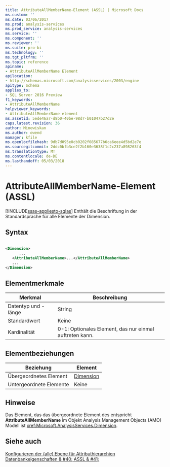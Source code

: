 ```yaml
---
title: AttributeAllMemberName-Element (ASSL) | Microsoft Docs
ms.custom: ''
ms.date: 03/06/2017
ms.prod: analysis-services
ms.prod_service: analysis-services
ms.service: ''
ms.component: ''
ms.reviewer: ''
ms.suite: pro-bi
ms.technology: ''
ms.tgt_pltfrm: ''
ms.topic: reference
apiname:
- AttributeAllMemberName Element
apilocation:
- http://schemas.microsoft.com/analysisservices/2003/engine
apitype: Schema
applies_to:
- SQL Server 2016 Preview
f1_keywords:
- AttributeAllMemberName
helpviewer_keywords:
- AttributeAllMemberName element
ms.assetid: 5ede46a7-d8b0-40be-98d7-b01047b27d2e
caps.latest.revision: 36
author: Minewiskan
ms.author: owend
manager: kfile
ms.openlocfilehash: 9db7d095e0cb0202f085677b6ca6eee4d5bd2e7e
ms.sourcegitcommit: 2ddc0bfb3ce2f2b160e3638f1c2c237a898263f4
ms.translationtype: MT
ms.contentlocale: de-DE
ms.lasthandoff: 05/03/2018
---
```

# <a name="attributeallmembername-element-assl"></a>AttributeAllMemberName-Element (ASSL)
[!INCLUDE[ssas-appliesto-sqlas](../../../includes/ssas-appliesto-sqlas.md)]
  Enthält die Beschriftung in der Standardsprache für alle Elemente der Dimension.  
  
## <a name="syntax"></a>Syntax  
  
```xml  
  
<Dimension>  
      ...  
   <AttributeAllMemberName>...</AttributeAllMemberName>  
   ...  
</Dimension>  
```  
  
## <a name="element-characteristics"></a>Elementmerkmale  
  
|Merkmal|Beschreibung|  
|--------------------|-----------------|  
|Datentyp und -länge|String|  
|Standardwert|Keine|  
|Kardinalität|0-1: Optionales Element, das nur einmal auftreten kann.|  
  
## <a name="element-relationships"></a>Elementbeziehungen  
  
|Beziehung|Element|  
|------------------|-------------|  
|Übergeordnetes Element|[Dimension](../../../analysis-services/scripting/objects/dimension-element-assl.md)|  
|Untergeordnete Elemente|Keine|  
  
## <a name="remarks"></a>Hinweise  
 Das Element, das das übergeordnete Element des entspricht **AttributeAllMemberName** im Objekt Analysis Management Objects (AMO) Modell ist <xref:Microsoft.AnalysisServices.Dimension>.  
  
## <a name="see-also"></a>Siehe auch  
 [Konfigurieren der &#40;alle&#41; Ebene für Attributhierarchien](../../../analysis-services/multidimensional-models/database-dimensions-configure-the-all-level-for-attribute-hierarchies.md)   
 [Datenbankeigenschaften & #40; ASSL & #41;](../../../analysis-services/scripting/properties/properties-assl.md)  
  
  
